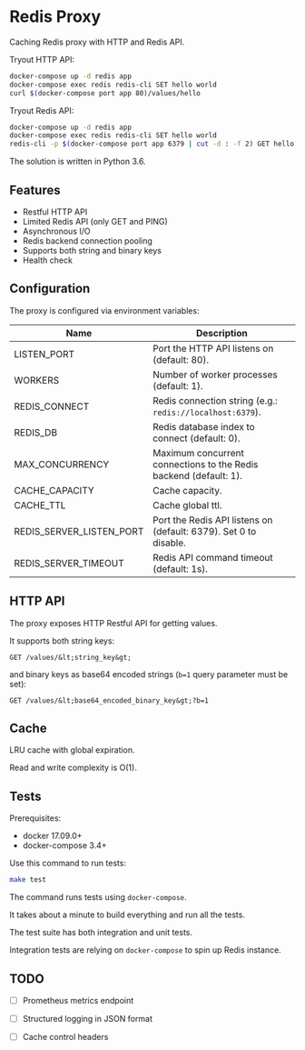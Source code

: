 # Redis Proxy

Caching Redis proxy with HTTP and Redis API.

Tryout HTTP API:
```bash
docker-compose up -d redis app
docker-compose exec redis redis-cli SET hello world
curl $(docker-compose port app 80)/values/hello
```

Tryout Redis API:
```bash
docker-compose up -d redis app
docker-compose exec redis redis-cli SET hello world
redis-cli -p $(docker-compose port app 6379 | cut -d : -f 2) GET hello
```

The solution is written in Python 3.6.

## Features

* Restful HTTP API
* Limited Redis API (only GET and PING)
* Asynchronous I/O
* Redis backend connection pooling
* Supports both string and binary keys
* Health check

## Configuration

The proxy is configured via environment variables:

Name                     | Description 
-------------------------|------------------------------------------------------------------
LISTEN_PORT              | Port the HTTP API listens on (default: 80).
WORKERS                  | Number of worker processes (default: 1). 
REDIS_CONNECT            | Redis connection string (e.g.: `redis://localhost:6379`).
REDIS_DB                 | Redis database index to connect (default: 0).
MAX_CONCURRENCY          | Maximum concurrent connections to the Redis backend (default: 1). 
CACHE_CAPACITY           | Cache capacity.
CACHE_TTL                | Cache global ttl.
REDIS_SERVER_LISTEN_PORT | Port the Redis API listens on (default: 6379). Set 0 to disable.
REDIS_SERVER_TIMEOUT     | Redis API command timeout (default: 1s).

## HTTP API

The proxy exposes HTTP Restful API for getting values.

It supports both string keys:

```text
GET /values/&lt;string_key&gt;
```

and binary keys as base64 encoded strings (`b=1` query parameter must be set):

```text
GET /values/&lt;base64_encoded_binary_key&gt;?b=1
```

## Cache

LRU cache with global expiration.

Read and write complexity is O(1).

## Tests

Prerequisites:
- docker 17.09.0+
- docker-compose 3.4+

Use this command to run tests:

```bash
make test
```

The command runs tests using `docker-compose`.

It takes about a minute to build everything and run all the tests.

The test suite has both integration and unit tests.

Integration tests are relying on `docker-compose` to spin up Redis instance.

## TODO

- [ ] Prometheus metrics endpoint
- [ ] Structured logging in JSON format
- [ ] Cache control headers

